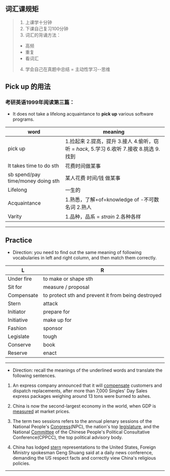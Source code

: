 ## 词汇课规矩
> 1. 上课学十分钟
> 2. 下课自己复习100分钟
> 3. 词汇的背诵方法：
> + 高频
> + 重复
> + 看词汇
> 4. 学会自己在真题中总结 = 主动性学习--思维

## Pick up 的用法
### 考研英语1999年阅读第三篇：
- It does not take a lifelong acquaintance to **pick up** various software programs.

| word                              | meaning                                                                                |
|-----------------------------------|----------------------------------------------------------------------------------------|
| pick up                           | 1.捡起来 2.提高，提升 3.接人 4.偷听，窃听 = *hack*, 5.学习 6.收听 7.接收 8.挑选 9.找到
| It takes time to do sth           | 花费时间做某事
| sb spend/pay time/money doing sth | 某人花费 时间/钱 做某事
| Lifelong                          | 一生的
| Acquaintance                      | 1.熟悉，了解+of=knowledge of -不可数名词 2.熟人
| Varity                            | 1.品种，品系 = *strain* 2.各种各样


---
## Practice
- Direction: you need to find out the same meaning of following vocabularies in left and right column, and then match them correctly.

| L          | R                                                  |
|------------|----------------------------------------------------|
| Under fire | to make or shape sth                               |
| Sit for    | measure / proposal                                 |
| Compensate | to protect sth and prevent it from being destroyed |
| Stern      | attack                                             |
| Initiator  | prepare for                                        |
| Initiative | make up for                                        |
| Fashion    | sponsor                                            |
| Legislate  | tough                                              |
| Conserve   | book                                               |
| Reserve    | enact                                              |

---
- Direction: recall the meanings of the underlined words and translate the following sentences.
1. An express company announced that it will <u>compensate</u> customers and dispatch replacements, after more than 7,000 Singles' Day Sales express packages weighing around 13 tons were burned to ashes.

2. China is now the second-largest economy in the world, when GDP is <u>measured</u> at market prices.

3. The term two sessions refers to the annual plenary sessions of the National People's <u>Congress</u>(NPC), the nation's top <u>legislature</u>, and the National <u>Committee</u> of the Chinese People's Political Consultative Conference(CPPCC), the top political advisory body.

4. China has lodged <u>stern</u> representations to the United States, Foreign Ministry spokesman Geng Shuang said at a daily news conference, demanding the US respect facts and correctly view China's religious policies.
---
